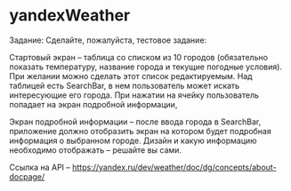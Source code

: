 # yandexWeather


Задание:
Сделайте, пожалуйста, тестовое задание:

Стартовый экран – таблица со списком из 10 городов (обязательно показать температуру, название города и текущие погодные условия). При желании можно сделать этот список редактируемым. Над таблицей есть SearchBar, в нем пользователь может искать интересующие его города. При нажатии на ячейку пользователь попадает на экран подробной информации,

Экран подробной информации – после ввода города в SearchBar, приложение должно отобразить экран на котором будет подробная информация о выбранном городе. Дизайн и какую информацию необходимо отображать – решайте вы сами.

Ссылка на API – https://yandex.ru/dev/weather/doc/dg/concepts/about-docpage/


